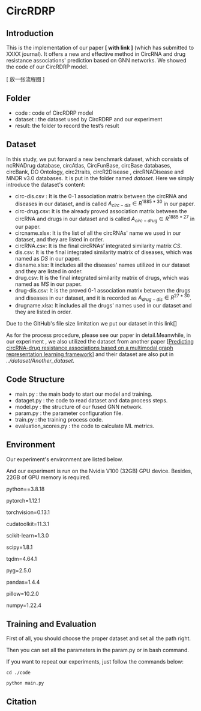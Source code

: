# CircRDRP

## Introduction

This is the implementation of our paper **[ with link ]** (which has submitted to XXXX journal). It offers a new and effective method in CircRNA and drug resistance  associations'  prediction based on GNN networks. We showed the code of our CircRDRP model.

[ 放一张流程图 ]

## Folder

- code : code of CircRDRP model
- dataset : the dataset used by CircRDRP and our experiment
- result: the folder to record the test’s result

## Dataset

In this study, we put forward a new benchmark dataset, which consists of ncRNADrug database, circAtlas, CircFunBase, circBase databases, circBank, DO Ontology, circ2traits,  circR2Disease , circRNADisease and MNDR v3.0 databases. It is put in the folder named *dataset*. Here we simply introduce the dataset's content:

- circ-dis.csv : It is the 0-1 association matrix between the circRNA and diseases in our dataset, and is called $A_{circ-dis}\in R^{1885*30}$ in our paper.
- circ-drug.csv: It is the already proved association matrix between the circRNA and drugs in our dataset and is called $A_{circ-drug}\in R^{1885*27}$ in our paper.
- circname.xlsx: It is the list of all the circRNAs' name we used in our dataset, and they are listed in order.
- circRNA.csv: It is the final circRNAs’ integrated similarity matrix $CS$.
- dis.csv: It is the final integrated similarity matrix of diseases, which was named as $DS$ in our paper.
- disname.xlsx: It includes all the diseases' names utilized in our dataset and they are listed in order.
- drug.csv: It is the final integrated similarity matrix of drugs, which was named as $MS$ in our paper.
- drug-dis.csv: It is the proved 0-1 association matrix between the drugs and diseases in our dataset, and it is recorded as $A_{drug-dis}\in R^{27*30}$.
- drugname.xlsx: It includes all the drugs' names used in our dataset and they are listed in order.

Due to the GitHub's file size limitation we put our dataset in this link[]

As for the process procedure, please see our paper in detail.Meanwhile, in our experiment , we also utilized the dataset from another paper [[Predicting circRNA-drug resistance associations based on a multimodal graph representation learning framework](https://ieeexplore.ieee.org/abstract/document/10195936/)] and their dataset are also put in *../dataset/Another_dataset*.



## Code Structure

- main.py : the main body to start our model and training.
- dataget.py : the code to read dataset and data process steps.
- model.py : the structure of our fused GNN network.
- param.py : the parameter configuration file.
- train.py : the training process code.
- evaluation_scores.py : the code to calculate ML metrics.



## Environment

Our experiment's environment are listed below. 

And our experiment is run on the Nvidia V100 (32GB) GPU device. Besides,  22GB of GPU memory is required.

python==3.8.18

pytorch=1.12.1

torchvision=0.13.1

cudatoolkit=11.3.1

scikit-learn=1.3.0

scipy=1.8.1

tqdm=4.64.1

pyg=2.5.0

pandas=1.4.4

pillow=10.2.0

numpy=1.22.4



## Training and Evaluation

First of all, you should choose the proper dataset and set all the path right. 

Then you can set all the parameters in the param.py or in bash command.

If you want to repeat our experiments, just follow the commands below:

`cd ./code`

`python main.py`



## Citation

```

```


